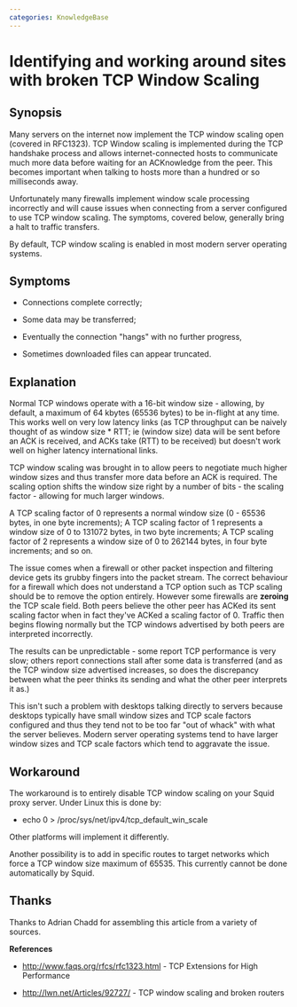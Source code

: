 ```yaml
---
categories: KnowledgeBase
---
```

# Identifying and working around sites with broken TCP Window Scaling

## Synopsis

Many servers on the internet now implement the TCP window scaling open
(covered in RFC1323). TCP Window scaling is implemented during the TCP
handshake process and allows internet-connected hosts to communicate
much more data before waiting for an ACKnowledge from the peer. This
becomes important when talking to hosts more than a hundred or so
milliseconds away.

Unfortunately many firewalls implement window scale processing
incorrectly and will cause issues when connecting from a server
configured to use TCP window scaling. The symptoms, covered below,
generally bring a halt to traffic transfers.

By default, TCP window scaling is enabled in most modern server
operating systems.

## Symptoms

  - Connections complete correctly;

  - Some data may be transferred;

  - Eventually the connection "hangs" with no further progress,

  - Sometimes downloaded files can appear truncated.

## Explanation

Normal TCP windows operate with a 16-bit window size - allowing, by
default, a maximum of 64 kbytes (65536 bytes) to be in-flight at any
time. This works well on very low latency links (as TCP throughput can
be naively thought of as window size \* RTT; ie (window size) data will
be sent before an ACK is received, and ACKs take (RTT) to be received)
but doesn't work well on higher latency international links.

TCP window scaling was brought in to allow peers to negotiate much
higher window sizes and thus transfer more data before an ACK is
required. The scaling option shifts the window size right by a number of
bits - the scaling factor - allowing for much larger windows.

A TCP scaling factor of 0 represents a normal window size (0 - 65536
bytes, in one byte increments); A TCP scaling factor of 1 represents a
window size of 0 to 131072 bytes, in two byte increments; A TCP scaling
factor of 2 represents a window size of 0 to 262144 bytes, in four byte
increments; and so on.

The issue comes when a firewall or other packet inspection and filtering
device gets its grubby fingers into the packet stream. The correct
behaviour for a firewall which does not understand a TCP option such as
TCP scaling should be to remove the option entirely. However some
firewalls are **zeroing** the TCP scale field. Both peers believe the
other peer has ACKed its sent scaling factor when in fact they've ACKed
a scaling factor of 0. Traffic then begins flowing normally but the TCP
windows advertised by both peers are interpreted incorrectly.

The results can be unpredictable - some report TCP performance is very
slow; others report connections stall after some data is transferred
(and as the TCP window size advertised increases, so does the
discrepancy between what the peer thinks its sending and what the other
peer interprets it as.)

This isn't such a problem with desktops talking directly to servers
because desktops typically have small window sizes and TCP scale factors
configured and thus they tend not to be too far "out of whack" with what
the server believes. Modern server operating systems tend to have larger
window sizes and TCP scale factors which tend to aggravate the issue.

## Workaround

The workaround is to entirely disable TCP window scaling on your Squid
proxy server. Under Linux this is done by:

  - echo 0 \> /proc/sys/net/ipv4/tcp_default_win_scale

Other platforms will implement it differently.

Another possibility is to add in specific routes to target networks
which force a TCP window size maximum of 65535. This currently cannot be
done automatically by Squid.

## Thanks

Thanks to Adrian Chadd for assembling this article from a variety of
sources.

**References**

  - <http://www.faqs.org/rfcs/rfc1323.html> - TCP Extensions for High
    Performance

  - <http://lwn.net/Articles/92727/> - TCP window scaling and broken
    routers


